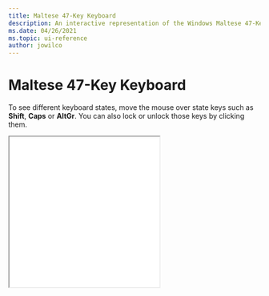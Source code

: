 ```yaml
---
title: Maltese 47-Key Keyboard
description: An interactive representation of the Windows Maltese 47-Key keyboard. To see different keyboard states, click or move the mouse over the state keys.
ms.date: 04/26/2021
ms.topic: ui-reference
author: jowilco
---
```


# Maltese 47-Key Keyboard

To see different keyboard states, move the mouse over state keys such as **Shift**, **Caps** or **AltGr**. You can also lock or unlock those keys by clicking them.

<iframe src="kbdmlt47.html" height="300"></iframe>
